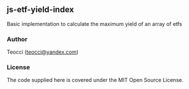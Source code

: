 ## js-etf-yield-index
Basic implementation to calculate the maximum yield of an array of etfs

### Author

Teocci (teocci@yandex.com)

### License

The code supplied here is covered under the MIT Open Source License.